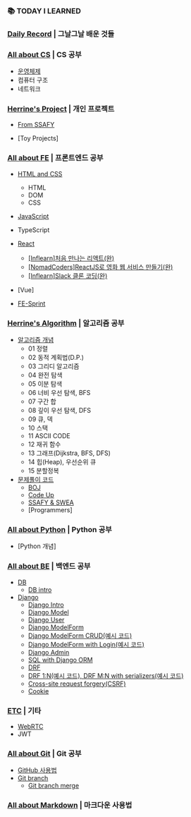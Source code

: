 ### :books: TODAY I LEARNED

### [Daily Record](https://github.com/HerrineKim/TIL/tree/master/Daily%20Record) | 그날그날 배운 것들

### [All about CS](https://github.com/HerrineKim/TIL/tree/master/All%20about%20CS) | CS 공부

- [운영체제](e/master/All%20about%20CS/운영체제(OS))
- 컴퓨터 구조
- 네트워크

### [Herrine's Project](https://github.com/HerrineKim/TIL/tree/master/Herrine's%20Project) | 개인 프로젝트

- [From SSAFY](https://github.com/HerrineKim/TIL/tree/master/Herrine's%20Project/SSAFY)

- [Toy Projects]

### [All about FE](https://github.com/HerrineKim/TIL/tree/master/All%20about%20FE) | 프론트엔드 공부

- [HTML and CSS](https://github.com/HerrineKim/TIL/tree/master/All%20about%20FE/HTML%20and%20CSS)
  - HTML
  - DOM
  - CSS
  
- [JavaScript](https://github.com/HerrineKim/TIL/tree/master/All%20about%20FE/Javascript)
- TypeScript
- [React](https://github.com/HerrineKim/TIL/tree/master/All%20about%20FE/React)
  - [[Inflearn]처음 만나는 리액트(완)](https://github.com/HerrineKim/TIL/tree/master/All%20about%20FE/React/%5Binflearn%5D%EC%B2%98%EC%9D%8C%20%EB%A7%8C%EB%82%98%EB%8A%94%20%EB%A6%AC%EC%95%A1%ED%8A%B8)
  - [[NomadCoders]ReactJS로 영화 웹 서비스 만들기(완)](https://github.com/HerrineKim/TIL/tree/master/All%20about%20FE/React/%5Bnomadcoders%5DReactJS%EB%A1%9C%20%EC%98%81%ED%99%94%20%EC%9B%B9%20%EC%84%9C%EB%B9%84%EC%8A%A4%20%EB%A7%8C%EB%93%A4%EA%B8%B0)
  - [[Inflearn]Slack 클론 코딩(완)](https://github.com/HerrineKim/TIL/tree/master/All%20about%20FE/React/%5Binflearn%5DSlack-clone-coding)


- [Vue]
- [FE-Sprint](https://github.com/HerrineKim/TIL/tree/master/All%20about%20FE/FE-Sprint)



### [Herrine's Algorithm](https://github.com/HerrineKim/TIL/tree/master/Herrine's%20Algorithm) | 알고리즘 공부

- [알고리즘 개념](https://github.com/HerrineKim/TIL/tree/master/Herrine's%20Algorithm/%EC%95%8C%EA%B3%A0%EB%A6%AC%EC%A6%98%20%EA%B0%9C%EB%85%90)
  - 01 정렬
  - 02 동적 계획법(D.P.)
  - 03 그리디 알고리즘
  - 04 완전 탐색
  - 05 이분 탐색
  - 06 너비 우선 탐색, BFS
  - 07 구간 합
  - 08 깊이 우선 탐색, DFS
  - 09 큐, 덱
  - 10 스택
  - 11 ASCII CODE
  - 12 재귀 함수
  - 13 그래프(Dijkstra, BFS, DFS)
  - 14 힙(Heap), 우선순위 큐
  - 15 분할정복
- [문제풀이 코드](https://github.com/HerrineKim/TIL/tree/master/Herrine's%20Algorithm/PS%20codes)
  - [BOJ](https://github.com/HerrineKim/TIL/tree/master/Herrine's%20Algorithm/PS%20codes/BAEKJOON)
  - [Code Up](https://github.com/HerrineKim/TIL/tree/master/Herrine's%20Algorithm/PS%20codes/CodeUp)
  - [SSAFY & SWEA](https://github.com/HerrineKim/TIL/tree/master/Herrine's%20Algorithm/PS%20codes/SSAFY)
  - [Programmers]

### [All about Python](https://github.com/HerrineKim/TIL/tree/master/All%20about%20Python/02_python) | Python 공부

- [Python 개념]

### [All about BE](https://github.com/HerrineKim/TIL/tree/master/All%20about%20BE/All%20about%20Django) | 백엔드 공부

- [DB]()
  - [DB intro](https://github.com/HerrineKim/TIL/blob/master/All%20about%20BE/DB/DB%20intro.md)
- [Django](https://github.com/HerrineKim/TIL/tree/master/All%20about%20BE/Django)
  - [Django Intro](https://github.com/HerrineKim/TIL/blob/master/All%20about%20BE/Django/Django%20Intro.md)
  - [Django Model](https://github.com/HerrineKim/TIL/blob/master/All%20about%20BE/Django/django%20model.md)
  - [Django User](https://github.com/HerrineKim/TIL/blob/master/All%20about%20BE/Django/Django%20User.md)
  - [Django ModelForm](https://github.com/HerrineKim/TIL/blob/master/All%20about%20BE/Django/Django%20ModelForm.md)
  - [Django ModelForm CRUD(예시 코드)](https://github.com/HerrineKim/TIL/tree/master/All%20about%20BE/Django/Django%20ModelFrom%20CRUD)
  - [Django ModelForm with Login(예시 코드)](https://github.com/HerrineKim/TIL/tree/master/All%20about%20BE/Django/Django%20ModelForm%20with%20Login)
  - [Django Admin](https://github.com/HerrineKim/TIL/blob/master/All%20about%20BE/Django/Django%20Admin.md)
  - [SQL with Django ORM](https://github.com/HerrineKim/TIL/blob/master/All%20about%20BE/Django/SQL%20with%20Django%20ORM.md)
  - [DRF](https://github.com/HerrineKim/TIL/blob/master/All%20about%20BE/Django/DRF.md)
  - [DRF 1:N(예시 코드), DRF M:N with serializers(예시 코드)](https://github.com/HerrineKim/TIL/tree/master/All%20about%20BE/Django/DRF%20M%EB%8C%80N%20with%20serializers)
  - [Cross-site request forgery(CSRF)](https://github.com/HerrineKim/TIL/blob/master/All%20about%20BE/Django/Cross-site%20request%20forgery.md)
  - [Cookie](https://github.com/HerrineKim/TIL/blob/master/All%20about%20BE/Django/Cookie.md)



### [ETC](https://github.com/HerrineKim/TIL/tree/master/ETC) | 기타

- [WebRTC](https://github.com/HerrineKim/TIL/tree/master/ETC/WebRTC)
- JWT




### [All about Git](https://github.com/HerrineKim/TIL/tree/master/All%20about%20Git/git%20and%20github(%EC%A2%85%ED%95%A9)) | Git 공부

- [GitHub 사용법](https://github.com/HerrineKim/TIL/blob/master/All%20about%20Git/GitHub.md)
- [Git branch](https://github.com/HerrineKim/TIL/blob/master/All%20about%20Git/Git%20branch.md)
  - [Git branch merge](https://github.com/HerrineKim/TIL/blob/master/All%20about%20Git/Git%20branch%20merge.md)

### [All about Markdown](https://github.com/HerrineKim/TIL/tree/master/All%20about%20Markdown) | 마크다운 사용법
